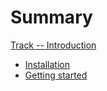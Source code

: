 # Summary

[Track -- Introduction](./introduction.md)

- [Installation](./installation.md)
- [Getting started](./getting-started.md)
